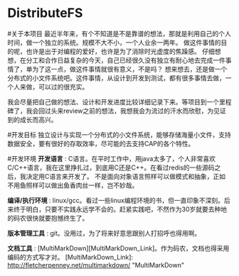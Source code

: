 DistributeFS
============
#关于本项目
  最近半年来，有个不知道是不是靠谱的想法，那就是利用自己的个人时间，做一个独立的系统。规模不大不小，一个人业余一两年。
做这件事情的目的呢，也许是出于对编程的爱好，也许是为了消除时光虚度的焦躁感。
仔细想想，在分工和合作日益复杂的今天，自己已经很久没有独立有耐心地去完成一件事情了，单为了这一点，做这件事情就很有意义，不是吗？
想来想去，还是做一个分布式的小文件系统吧。这件事情，从设计到开发到测试，都有很多事情去做，一个人来做，可以过的很充实。  

我会尽量把自己做的想法、设计和开发进度比较详细记录下来。等项目到一个里程碑了，我会回过头来review之前的想法，我想我会为流过的汗水而欣慰，为见证到的成长而高兴。  

#开发目标
  独立设计与实现一个分布式的小文件系统，能够存储海量小文件，支持数据安全，要有很好的存取效率，尽可能的去支持CAP的各个特性。  
 
#开发环境
**开发语言**
: C语言。在平时工作中，用java太多了，个人非常喜欢C/C++语言，我在这里挣扎过，到底用C还是C++。在看过redis的一些源码之后，我决定用C语言来开发了。
不是面向对象语言照样可以做模式和抽象，正如不用鱼照样可以做出鱼香肉丝一样，岂不妙哉。

**编译/执行环境**
: linux/gcc。看过一些linux编程环境的书，但一直印象不深刻。后来终于明白，只要不实践永远学不会的。赶紧实践吧，不然作为30岁就要去种地的码农很快就要抱憾终生了。

**版本管理工具**
: git。没用过，为了将来好意思跟别人打招呼也得用啊。

**文档工具**
: [MultiMarkDown][MultiMarkDown_Link]。作为码农，文档也得采用编码的方式写才对。
[MultiMarkDown_Link]: http://fletcherpenney.net/multimarkdown/ "MultiMarkDown"

